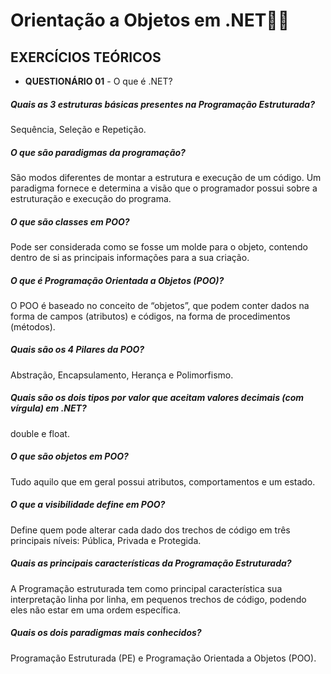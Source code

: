 # Orientação a Objetos em .NET:woman_technologist:

## **EXERCÍCIOS TEÓRICOS**



- **QUESTIONÁRIO 01** - O que é .NET?

##### Quais as 3 estruturas básicas presentes na Programação Estruturada?

Sequência, Seleção e Repetição.

##### O que são paradigmas da programação?

São modos diferentes de montar a estrutura e execução de um código. Um paradigma fornece e determina a visão que o programador possui sobre a estruturação e execução do programa.

##### O que são classes em POO?

Pode ser considerada como se fosse um molde para o objeto, contendo dentro de si as principais informações para a sua criação.

##### O que é Programação Orientada a Objetos (POO)?

O POO é baseado no conceito de “objetos”, que podem conter dados na forma de campos (atributos) e códigos, na forma de procedimentos (métodos).

##### Quais são os 4 Pilares da POO?

Abstração, Encapsulamento, Herança e Polimorfismo.

##### Quais são os dois tipos por valor que aceitam valores decimais (com vírgula) em .NET?

double e float.

##### O que são objetos em POO?

Tudo aquilo que em geral possui atributos, comportamentos e um estado.

##### O que a visibilidade define em POO?

Define quem pode alterar cada dado dos trechos de código em três principais níveis: Pública, Privada e Protegida.

##### Quais as principais características da Programação Estruturada?

A Programação estruturada tem como principal característica sua interpretação linha por linha, em pequenos trechos de código, podendo eles não estar em uma ordem específica.

##### Quais os dois paradigmas mais conhecidos?

Programação Estruturada (PE) e Programação Orientada a Objetos (POO).